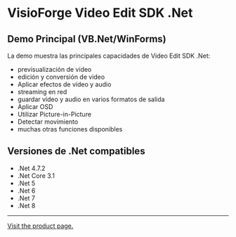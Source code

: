﻿# VisioForge Video Edit SDK .Net

## Demo Principal (VB.Net/WinForms)

La demo muestra las principales capacidades de Video Edit SDK .Net:

* previsualización de video
* edición y conversión de video
* Aplicar efectos de vídeo y audio
* streaming en red
* guardar vídeo y audio en varios formatos de salida
* Aplicar OSD
* Utilizar Picture-in-Picture
* Detectar movimiento
* muchas otras funciones disponibles

## Versiones de .Net compatibles

* .Net 4.7.2
* .Net Core 3.1
* .Net 5
* .Net 6
* .Net 7
* .Net 8

---

[Visit the product page.](https://www.visioforge.com/video-edit-sdk-net)
